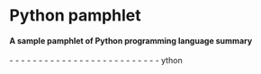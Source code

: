 # Python pamphlet
#### A sample pamphlet of Python programming language summary
<p>             - - - - - - - - - -
                -                  -
                -                 -
                -               -
                -             -
                -  -  -  -  -
                -       
                -
                -  ython </p>